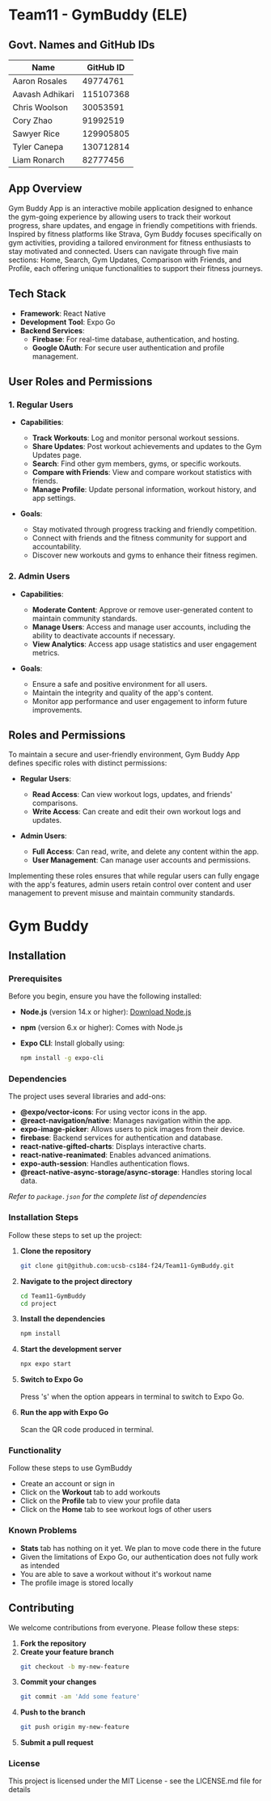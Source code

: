 # Team11 - GymBuddy (ELE)

## Govt. Names and GitHub IDs

| Name            | GitHub ID |
|-----------------|-----------|
| Aaron Rosales   | 49774761  |
| Aavash Adhikari | 115107368 |
| Chris Woolson   | 30053591  |
| Cory Zhao       | 91992519  |
| Sawyer Rice     | 129905805 |
| Tyler Canepa    | 130712814 |
| Liam Ronarch    | 82777456  |

## App Overview

Gym Buddy App is an interactive mobile application designed to enhance the gym-going experience by allowing users to track their workout progress, share updates, and engage in friendly competitions with friends. Inspired by fitness platforms like Strava, Gym Buddy focuses specifically on gym activities, providing a tailored environment for fitness enthusiasts to stay motivated and connected. Users can navigate through five main sections: Home, Search, Gym Updates, Comparison with Friends, and Profile, each offering unique functionalities to support their fitness journeys.

## Tech Stack

- **Framework**: React Native
- **Development Tool**: Expo Go
- **Backend Services**:
  - **Firebase**: For real-time database, authentication, and hosting.
  - **Google OAuth**: For secure user authentication and profile management.

## User Roles and Permissions

### 1. Regular Users

- **Capabilities**:
  - **Track Workouts**: Log and monitor personal workout sessions.
  - **Share Updates**: Post workout achievements and updates to the Gym Updates page.
  - **Search**: Find other gym members, gyms, or specific workouts.
  - **Compare with Friends**: View and compare workout statistics with friends.
  - **Manage Profile**: Update personal information, workout history, and app settings.
  
- **Goals**:
  - Stay motivated through progress tracking and friendly competition.
  - Connect with friends and the fitness community for support and accountability.
  - Discover new workouts and gyms to enhance their fitness regimen.

### 2. Admin Users

- **Capabilities**:
  - **Moderate Content**: Approve or remove user-generated content to maintain community standards.
  - **Manage Users**: Access and manage user accounts, including the ability to deactivate accounts if necessary.
  - **View Analytics**: Access app usage statistics and user engagement metrics.
  
- **Goals**:
  - Ensure a safe and positive environment for all users.
  - Maintain the integrity and quality of the app's content.
  - Monitor app performance and user engagement to inform future improvements.

## Roles and Permissions

To maintain a secure and user-friendly environment, Gym Buddy App defines specific roles with distinct permissions:

- **Regular Users**:
  - **Read Access**: Can view workout logs, updates, and friends' comparisons.
  - **Write Access**: Can create and edit their own workout logs and updates.
  
- **Admin Users**:
  - **Full Access**: Can read, write, and delete any content within the app.
  - **User Management**: Can manage user accounts and permissions.

Implementing these roles ensures that while regular users can fully engage with the app's features, admin users retain control over content and user management to prevent misuse and maintain community standards.

# Gym Buddy

## Installation

### Prerequisites

Before you begin, ensure you have the following installed:

- **Node.js** (version 14.x or higher): [Download Node.js](https://nodejs.org/)
- **npm** (version 6.x or higher): Comes with Node.js
- **Expo CLI**: Install globally using:

  ```bash
  npm install -g expo-cli

### Dependencies

The project uses several libraries and add-ons:

- **@expo/vector-icons**: For using vector icons in the app.
- **@react-navigation/native**: Manages navigation within the app.
- **expo-image-picker**: Allows users to pick images from their device.
- **firebase**: Backend services for authentication and database.
- **react-native-gifted-charts**: Displays interactive charts.
- **react-native-reanimated**: Enables advanced animations.
- **expo-auth-session**: Handles authentication flows.
- **@react-native-async-storage/async-storage**: Handles storing local data.

*Refer to `package.json` for the complete list of dependencies*

### Installation Steps

Follow these steps to set up the project:

1. **Clone the repository**
   ```bash
   git clone git@github.com:ucsb-cs184-f24/Team11-GymBuddy.git
   
2. **Navigate to the project directory**
   ```bash
   cd Team11-GymBuddy
   cd project

4. **Install the dependencies**
   ```bash
   npm install

5. **Start the development server**
   ```bash
   npx expo start

6. **Switch to Expo Go**
   <br>
   <br>
    Press 's' when the option appears in terminal to switch to Expo Go.

5. **Run the app with Expo Go**
   <br>
   <br>
   Scan the QR code produced in terminal.

### Functionality

Follow these steps to use GymBuddy

- Create an account or sign in
- Click on the **Workout** tab to add workouts
- Click on the **Profile** tab to view your profile data
- Click on the **Home** tab to see workout logs of other users

### Known Problems
- **Stats** tab has nothing on it yet. We plan to move code there in the future
- Given the limitations of Expo Go, our authentication does not fully work as intended
- You are able to save a workout without it's workout name
- The profile image is stored locally

## Contributing

We welcome contributions from everyone. Please follow these steps:

1. **Fork the repository**
2. **Create your feature branch**
   ```bash
   git checkout -b my-new-feature
3. **Commit your changes**
   ```bash
   git commit -am 'Add some feature'
4. **Push to the branch**
   ```bash
   git push origin my-new-feature
5. **Submit a pull request**

### License
This project is licensed under the MIT License - see the LICENSE.md file for details
